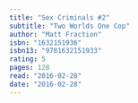 ```yaml
---
title: "Sex Criminals #2"
subtitle: "Two Worlds One Cop"
author: "Matt Fraction"
isbn: "1632151936"
isbn13: "9781632151933"
rating: 5
pages: 128
read: "2016-02-28"
date: "2016-02-28"
---
```


